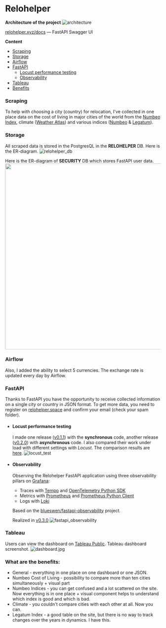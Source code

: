 # Relohelper

**Architecture of the project**
![architecture](./docs/images/architecture.png)

[relohelper.xyz/docs](http://relohelper.xyz/docs)  — FastAPI Swagger UI

**Content**
- [Scraping](#Scraping)
- [Storage](#Storage)
- [Airflow](#Airflow)
- [FastAPI](#FastAPI)
  - [Locust performance testing](#Locust-performance-testing)
  - [Observability](#Observability)
- [Tableau](#Tableau)
- [Benefits](#What-are-the-benefits)

### Scraping
To help with choosing a city (country) for relocation, I've collected in one place data on the cost of living in major cities of the world from the [Numbeo Index](https://www.numbeo.com/cost-of-living/rankings_current.jsp), climate ([Weather Atlas](https://www.weather-atlas.com/)) and various indices ([Numbeo](https://www.numbeo.com/cost-of-living/) & [Legatum](https://www.prosperity.com/rankings)).

### Storage
All scraped data is stored in the PostgresQL in the **RELOHELPER** DB.
Here is the ER-diagram.
![relohelper_db](./docs/images/relohelper_db.png)

Here is the ER-diagram of **SECURITY** DB which stores FastAPI user data.
<img src="./docs/images/security_db.png" width="600">

### Airflow
Also, I added the ability to select 5 currencies. The exchange rate is updated every day by Airflow.

### FastAPI
Thanks to FastAPI you have the opportunity to receive collected information on a single city or country in JSON format. To get more data, you need to register on [relohelper.space](http://relohelper.space/docs) and confirm your email (check your spam folder).

- #### Locust performance testing
  I made one release ([v0.1.1](https://github.com/denis-k2/relohelper/releases/tag/v0.1.1)) with the **synchronous** code, another release ([v0.2.0](https://github.com/denis-k2/relohelper/releases/tag/v0.2.0)) with **asynchronous** code. I also compared their work under load with different settings with *Locust*. The comparison results are [here](https://github.com/denis-k2/relohelper/blob/main/fastapi/tests/locust/summary_table.md).
  ![locust_test](./docs/images/locust_test.png)
- #### Observability
  Observing the Relohelper FastAPI application using three observability pillars on [Grafana](https://github.com/grafana/grafana):
   - Traces with [Tempo](https://github.com/grafana/tempo) and [OpenTelemetry Python SDK](https://github.com/open-telemetry/opentelemetry-python)
   - Metrics with [Prometheus](https://prometheus.io/) and [Prometheus Python Client](https://github.com/prometheus/client_python)
   - Logs with [Loki](https://github.com/grafana/loki)
  
  Based on the [blueswen/fastapi-observability](https://github.com/blueswen/fastapi-observability) project.
  
  Realized in [v0.3.0](https://github.com/denis-k2/relohelper/releases/tag/v0.3.0)
   ![fastapi_observability](./docs/images/fastapi_observability.png)
### Tableau
Users can view the dashboard on [Tableau Public](https://public.tableau.com/app/profile/smagindenis/viz/relohelper/Dashboard1#1).
Tableau dashboard screenshot.
![dashboard.jpg](./docs/images/dashboard.jpg)

### What are the benefits:
- General - everything in one place on one dashboard or one JSON.
- Numbeo Cost of Living - possibility to compare more than ten cities simultaneously + visual part
- Numbeo Indices - you can get confused and a lot scattered on the site. Now everything is in one place + visual component helps to understand which index is good and which is bad.
- Climate - you couldn't compare cities with each other at all. Now you can.
- Legatum Index - a good table on the site, but there is no way to track changes over the years in dynamics. I have this.











